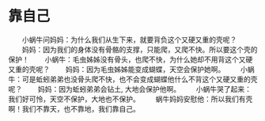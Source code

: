 # 靠自己
　　小蜗牛问妈妈：为什么我们从生下来，就要背负这个又硬又重的壳呢？ 
　　妈妈：因为我们的身体没有骨骼的支撑，只能爬，又爬不快。所以要这个壳的保护！ 
　　小蜗牛：毛虫姊姊没有骨头，也爬不快，为什么她却不用背这个又硬又重的壳呢？ 
　　妈妈：因为毛虫姊姊能变成蝴蝶，天空会保护她啊。 
　　小蜗牛：可是蚯蚓弟弟也没骨头爬不快，也不会变成蝴蝶他什么不背这个又硬又重的壳呢？ 
　　妈妈：因为蚯蚓弟弟会钻土, 大地会保护他啊。 
　　小蜗牛哭了起来：我们好可怜，天空不保护，大地也不保护。 
　　蜗牛妈妈安慰他：所以我们有壳啊！我们不靠天，也不靠地，我们靠自己。
 